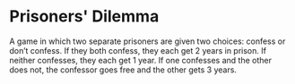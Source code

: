 # Prisoners' Dilemma

A game in which two separate prisoners are given two choices: confess or don’t confess. If they both confess, they each get 2 years in prison. If neither confesses, they each get 1 year. If one confesses and the other does not, the confessor goes free and the other gets 3 years.
